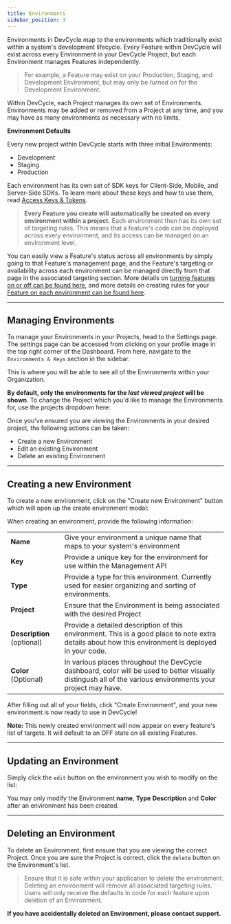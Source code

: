 ```yaml
---
title: Environments
sidebar_position: 3
---
```


Environments in DevCycle map to the environments which traditionally exist within a system's development lifecycle. Every Feature within DevCycle will exist across every Environment in your DevCycle Project, but each Environment manages Features independently. 

> For example, a Feature may exist on your Production, Staging, and Development Environment, but may only be _turned on_ for the Development Environment. 

Within DevCycle, each Project manages its own set of Environments. Environments may be added or removed from a Project at any time, and you may have as many environments as necessary with no limits. 


**Environment Defaults** 

Every new project within DevCycle starts with three initial Environments: 

* Development
* Staging
* Production

Each environment has its own set of SDK keys for Client-Side, Mobile, and Server-Side SDKs. To learn more about these keys and how to use them, read [Access Keys & Tokens](/platform/account-management/keys).

> **Every Feature you create will automatically be created on every environment within a project.** Each environment then has its own set of targeting rules. This means that a feature's code can be deployed across every environment, and its access can be managed on an environment level. 

You can easily view a Feature's status across all environments by simply going to that Feature's management page, and the Feature's targeting or availability across each environment can be managed directly from that page in the associated targeting section. More details on [turning features on or off can be found here](/essentials/features), and more details on creating rules for your [Feature on each environment can be found here](/platform/feature-flags/targeting/targeting-overview).

---

## Managing Environments

To manage your Environments in your Projects, head to the Settings page. The settings page can be accessed from clicking on your profile image in the top right corner of the Dashboard. From here, navigate to the `Environments & Keys` section in the sidebar.

This is where you will be able to see all of the Environments within your Organization. 

**By default, only the environments for the _last viewed project_ will be shown**. To change the Project which you'd like to manage the Environments for, use the projects dropdown here:

Once you've ensured you are viewing the Environments in your desired project, the following actions can be taken:

* Create a new Environment
* Edit an existing Environment
* Delete an existing Environment

---

## Creating a new Environment

To create a new environment, click on the "Create new Environment" button which will open up the create environment modal:

When creating an environment, provide the following information:

|        |                            |
|--------|----------------------------|
| **Name** | Give your environment a unique name that maps to your system's environment |
| **Key** | Provide a unique key for the environment for use within the Management API |
| **Type** | Provide a type for this environment. Currently used for easier organizing and sorting of environments. |
| **Project** | Ensure that the Environment is being associated with the desired Project |
| **Description** (optional) | Provide a detailed description of this environment. This is a good place to note extra details about how this environment is deployed in your code. |
| **Color** (Optional) | In various places throughout the DevCycle dashboard, color will be used to better visually distingush all of the various environments your project may have. |

After filling out all of your fields, click "Create Environment", and your new environment is now ready to use in DevCycle!

**Note:** This newly created environment will now appear on every feature's list of targets. It will default to an OFF state on all existing Features. 

---

## Updating an Environment

Simply click the `edit` button on the environment you wish to modify on the list:

You may only modify the Environment **name**, **Type** **Description** and **Color** after an environment has been created.


---

## Deleting an Environment

To delete an Environment, first ensure that you are viewing the correct Project. Once you are sure the Project is correct, click the `delete` button on the Environment's list.

> Ensure that it is safe within your application to delete the environment. Deleting an environment will remove all associated targeting rules. Users will only receive the defaults in code for each feature upon deletion of an Environment.

**If you have accidentally deleted an Environment, please contact support.**



